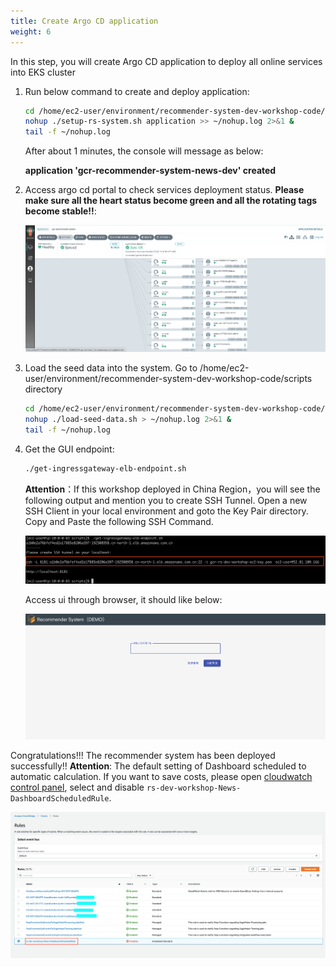 ```yaml
---
title: Create Argo CD application
weight: 6
---
```


In this step, you will create Argo CD application to deploy all online services into EKS cluster

1. Run below command to create and deploy application:

    ```sh
    cd /home/ec2-user/environment/recommender-system-dev-workshop-code/scripts
    nohup ./setup-rs-system.sh application >> ~/nohup.log 2>&1 &
    tail -f ~/nohup.log 
    ```

    After about 1 minutes, the console will message as below:

    **application 'gcr-recommender-system-news-dev' created**

2. Access argo cd portal to check services deployment status. **Please make sure all the heart status become green and all the rotating tags become stable!!**:

    ![Argocd application status](/images/argocd-app-status.png)

3. Load the seed data into the system. Go to /home/ec2-user/environment/recommender-system-dev-workshop-code/scripts directory

    ```sh
    cd /home/ec2-user/environment/recommender-system-dev-workshop-code/scripts
    nohup ./load-seed-data.sh > ~/nohup.log 2>&1 &
    tail -f ~/nohup.log 
    ```

4. Get the GUI endpoint:

    ```sh
    ./get-ingressgateway-elb-endpoint.sh
    ```

   **Attention**：If this workshop deployed in China Region，you will see the following output and mention you to create SSH Tunnel. Open a new SSH Client in your local environment and goto the Key Pair directory. Copy and Paste the following SSH Command.
   
   ![Create Tunnel](/images/create-tunnel-endpoint.png)

    Access ui through browser, it should like below:

    ![Demo UI](/images/demo-ui.png)

Congratulations!!! The recommender system has been deployed successfully!!
**Attention**: The default setting of Dashboard scheduled to automatic calculation. If you want to save costs, please open [cloudwatch control panel](https://console.aws.amazon.com/events/home#/rules), select and disable `rs-dev-workshop-News-DashboardScheduledRule`.

![Dashboard Schedule Disable](/images/dashboard-schedule-disable.png)


